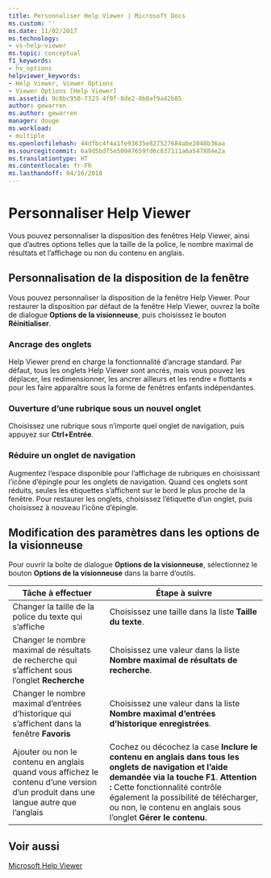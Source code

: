 ```yaml
---
title: Personnaliser Help Viewer | Microsoft Docs
ms.custom: ''
ms.date: 11/02/2017
ms.technology:
- vs-help-viewer
ms.topic: conceptual
f1_keywords:
- hv_options
helpviewer_keywords:
- Help Viewer, Viewer Options
- Viewer Options [Help Viewer]
ms.assetid: 9c0bc950-7323-4f0f-8de2-0b0af9a42b85
author: gewarren
ms.author: gewarren
manager: douge
ms.workload:
- multiple
ms.openlocfilehash: 44dfbc4f4a1fe93635e827527684abe2048b36aa
ms.sourcegitcommit: 6a9d5bd75e50947659fd6c837111a6a547884e2a
ms.translationtype: HT
ms.contentlocale: fr-FR
ms.lasthandoff: 04/16/2018
---
```

# <a name="customize-the-help-viewer"></a>Personnaliser Help Viewer
Vous pouvez personnaliser la disposition des fenêtres Help Viewer, ainsi que d’autres options telles que la taille de la police, le nombre maximal de résultats et l’affichage ou non du contenu en anglais.

## <a name="customizing-window-layout"></a>Personnalisation de la disposition de la fenêtre
Vous pouvez personnaliser la disposition de la fenêtre Help Viewer. Pour restaurer la disposition par défaut de la fenêtre Help Viewer, ouvrez la boîte de dialogue **Options de la visionneuse**, puis choisissez le bouton **Réinitialiser**.  

### <a name="docking-tabs"></a>Ancrage des onglets
Help Viewer prend en charge la fonctionnalité d’ancrage standard. Par défaut, tous les onglets Help Viewer sont ancrés, mais vous pouvez les déplacer, les redimensionner, les ancrer ailleurs et les rendre « flottants » pour les faire apparaître sous la forme de fenêtres enfants indépendantes.
  
### <a name="opening-a-topic-in-a-new-tab"></a>Ouverture d’une rubrique sous un nouvel onglet
Choisissez une rubrique sous n’importe quel onglet de navigation, puis appuyez sur **Ctrl+Entrée**.
  
### <a name="minimize-a-navigation-tab"></a>Réduire un onglet de navigation
Augmentez l’espace disponible pour l’affichage de rubriques en choisissant l’icône d’épingle pour les onglets de navigation. Quand ces onglets sont réduits, seules les étiquettes s’affichent sur le bord le plus proche de la fenêtre. Pour restaurer les onglets, choisissez l’étiquette d’un onglet, puis choisissez à nouveau l’icône d’épingle.
  
## <a name="changing-settings-in-viewer-options"></a>Modification des paramètres dans les options de la visionneuse  
Pour ouvrir la boîte de dialogue **Options de la visionneuse**, sélectionnez le bouton **Options de la visionneuse** dans la barre d’outils.  
  
|Tâche à effectuer|Étape à suivre|  
|---------------------------|---------------------|  
|Changer la taille de la police du texte qui s’affiche|Choisissez une taille dans la liste **Taille du texte**.|  
|Changer le nombre maximal de résultats de recherche qui s’affichent sous l’onglet **Recherche**|Choisissez une valeur dans la liste **Nombre maximal de résultats de recherche**.|  
|Changer le nombre maximal d’entrées d’historique qui s’affichent dans la fenêtre **Favoris**|Choisissez une valeur dans la liste **Nombre maximal d’entrées d’historique enregistrées**.|  
|Ajouter ou non le contenu en anglais quand vous affichez le contenu d’une version d’un produit dans une langue autre que l’anglais|Cochez ou décochez la case **Inclure le contenu en anglais dans tous les onglets de navigation et l’aide demandée via la touche F1**. **Attention :** Cette fonctionnalité contrôle également la possibilité de télécharger, ou non, le contenu en anglais sous l’onglet **Gérer le contenu**.|

## <a name="see-also"></a>Voir aussi
[Microsoft Help Viewer](../ide/microsoft-help-viewer.md)
